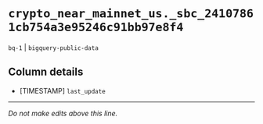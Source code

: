 # `crypto_near_mainnet_us._sbc_24107861cb754a3e95246c91bb97e8f4`
`bq-1` | `bigquery-public-data`

## Column details
* [TIMESTAMP] `last_update`

-------------------------------------------------------------------------------
*Do not make edits above this line.*
